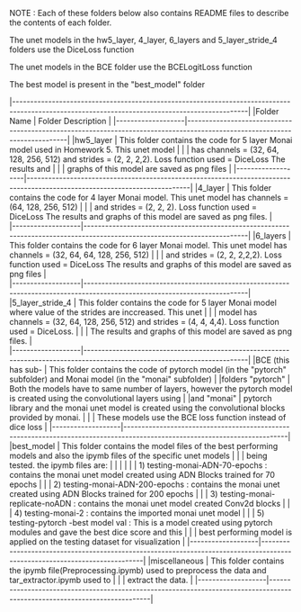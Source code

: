 NOTE : Each of these folders below also contains README files to describe the contents of each folder.

The unet models in  the hw5_layer, 4_layer, 6_layers and 5_layer_stride_4 folders use the DiceLoss function

The unet models in  the BCE folder use the BCELogitLoss function

The best model is present in the "best_model" folder

|-----------------------------------------------------------------------------------------------------------------------------------------------|
|Folder Name        |  Folder Description																                                                                        |
|-------------------|---------------------------------------------------------------------------------------------------------------------------|
|hw5_layer	        |  This folder contains the code for 5 layer Monai model used in Homework 5. This unet model                                |
|		                |  has channels = (32, 64, 128, 256, 512) and strides = (2, 2, 2,2). Loss function used = DiceLoss The results and	        |
|		                |  graphs of this model are saved as png files										                                                          |
|-------------------|---------------------------------------------------------------------------------------------------------------------------|
|4_layer            |  This folder contains the code for 4 layer Monai model. This unet model has channels = (64, 128, 256, 512)                |
|		                |  and strides = (2, 2, 2). Loss function used = DiceLoss The results and graphs of this model are saved as png files.      |                         
|-------------------|---------------------------------------------------------------------------------------------------------------------------|
|6_layers           |  This folder contains the code for 6 layer Monai model. This unet model has channels = (32, 64, 64, 128, 256, 512)        | 
|		                |  and strides = (2, 2, 2,2,2). Loss function used = DiceLoss The results and graphs of this model are saved as png files   |                             
|-------------------|---------------------------------------------------------------------------------------------------------------------------|
|5_layer_stride_4	  |  This folder contains the code for 5 layer Monai model where value of the strides are inccreased. This unet               |
|			              |  model has channels = (32, 64, 128, 256, 512) and strides = (4, 4, 4,4). Loss function used = DiceLoss.                   |
|			              |  The results and graphs of this model are saved as png files.                                            	                |           
|-------------------|---------------------------------------------------------------------------------------------------------------------------|
|BCE (this has sub- |  This folder contains the code of pytorch model (in the "pytorch" subfolder) and Monai model (in the "monai" subfolder)   |
|folders "pytorch"  |  Both the models have to same number of layers, however the pytorch model is created using the convolutional layers using |
|and "monai"        |  pytorch library and the monai unet model is created using the convolutional blocks provided by monai.                    |
|                   |  These models use the BCE loss function instead of dice loss											                                        |
|-------------------|---------------------------------------------------------------------------------------------------------------------------|
|best_model         |  This folder contains the model files of the best performing models and also the ipymb files of the specific unet models  |
|                   |  being tested. the ipymb files are:															                                                          |
|			              |																					                                                                                  |
|			              |  1) testing-monai-ADN-70-epochs : contains the monai unet model created using ADN Blocks trained for 70 epochs		        |
|                   |  2) testing-monai-ADN-200-epochs : contains the monai unet  created using ADN Blocks trained for 200 epochs			          |
|			              |  3) testing-monai-replicate-noADN : contains the monai unet model created Conv2d blocks						                        |
|                   |  4) testing-monai-2 : contains the imported monai unet model											                                        |
|                   |  5) testing-pytorch -best model val : This is a model created using pytorch modules and gave the best dice score and this |
|			              |     best performing model is applied on the testing dataset for  visualization								                            |
|-------------------|---------------------------------------------------------------------------------------------------------------------------|
|miscellaneous      |  This folder contains the ipymb file(Preprocessing.ipymb) used to preprocess the data and tar_extractor.ipymb used to     |
|                   |  extract the data. 																	                                                                    	|
|-------------------|---------------------------------------------------------------------------------------------------------------------------|

